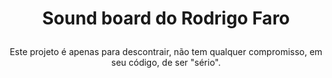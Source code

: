 # <p align="center">Sound board do Rodrigo Faro</p>

<p align="center">Este projeto é apenas para descontrair, não tem qualquer compromisso, em seu código, de ser "sério".</p>
